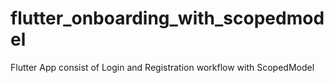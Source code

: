 # flutter_onboarding_with_scopedmodel

Flutter App consist of Login and Registration workflow with ScopedModel 